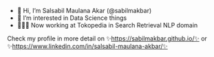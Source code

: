 - 👋 Hi, I’m Salsabil Maulana Akar (@sabilmakbar)
- 👀 I’m interested in Data Science things
- 👨🏽‍💻 Now working at Tokopedia in Search Retrieval NLP domain

Check my profile in more detail on ✨https://sabilmakbar.github.io/✨ or ✨https://www.linkedin.com/in/salsabil-maulana-akbar/✨
<!---
sabilmakbar/sabilmakbar is a ✨ special ✨ repository because its `README.md` (this file) appears on your GitHub profile.
You can click the Preview link to take a look at your changes.
--->
